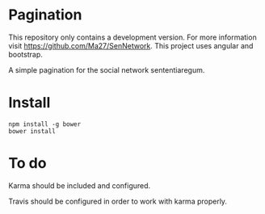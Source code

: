 # Pagination


This repository only contains a development version. For more information visit https://github.com/Ma27/SenNetwork. This project uses angular and bootstrap.

A simple pagination for the social network sententiaregum.

Install
=======

    npm install -g bower
    bower install
    

To do
=====

Karma should be included and configured.

Travis should be configured in order to work with karma properly.
